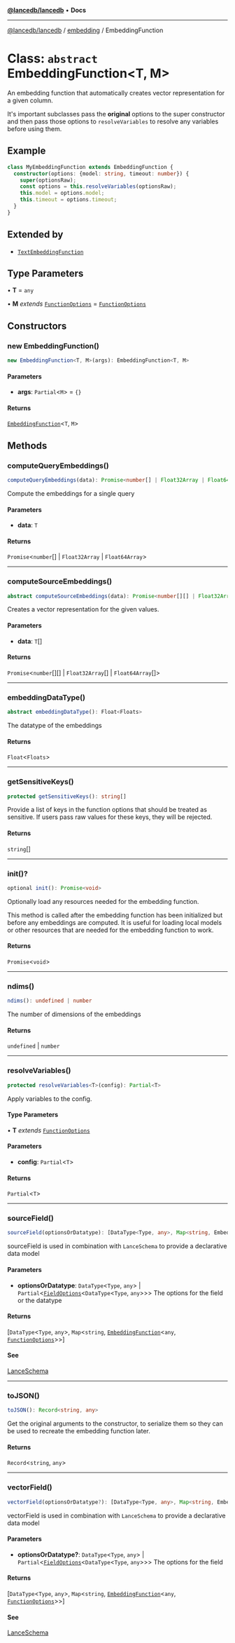 [**@lancedb/lancedb**](../../../README.md) • **Docs**

***

[@lancedb/lancedb](../../../globals.md) / [embedding](../README.md) / EmbeddingFunction

# Class: `abstract` EmbeddingFunction&lt;T, M&gt;

An embedding function that automatically creates vector representation for a given column.

It's important subclasses pass the **original** options to the super constructor
and then pass those options to `resolveVariables` to resolve any variables before
using them.

## Example

```ts
class MyEmbeddingFunction extends EmbeddingFunction {
  constructor(options: {model: string, timeout: number}) {
    super(optionsRaw);
    const options = this.resolveVariables(optionsRaw);
    this.model = options.model;
    this.timeout = options.timeout;
  }
}
```

## Extended by

- [`TextEmbeddingFunction`](TextEmbeddingFunction.md)

## Type Parameters

• **T** = `any`

• **M** *extends* [`FunctionOptions`](../interfaces/FunctionOptions.md) = [`FunctionOptions`](../interfaces/FunctionOptions.md)

## Constructors

### new EmbeddingFunction()

```ts
new EmbeddingFunction<T, M>(args): EmbeddingFunction<T, M>
```

#### Parameters

* **args**: `Partial`&lt;`M`&gt; = `{}`

#### Returns

[`EmbeddingFunction`](EmbeddingFunction.md)&lt;`T`, `M`&gt;

## Methods

### computeQueryEmbeddings()

```ts
computeQueryEmbeddings(data): Promise<number[] | Float32Array | Float64Array>
```

Compute the embeddings for a single query

#### Parameters

* **data**: `T`

#### Returns

`Promise`&lt;`number`[] \| `Float32Array` \| `Float64Array`&gt;

***

### computeSourceEmbeddings()

```ts
abstract computeSourceEmbeddings(data): Promise<number[][] | Float32Array[] | Float64Array[]>
```

Creates a vector representation for the given values.

#### Parameters

* **data**: `T`[]

#### Returns

`Promise`&lt;`number`[][] \| `Float32Array`[] \| `Float64Array`[]&gt;

***

### embeddingDataType()

```ts
abstract embeddingDataType(): Float<Floats>
```

The datatype of the embeddings

#### Returns

`Float`&lt;`Floats`&gt;

***

### getSensitiveKeys()

```ts
protected getSensitiveKeys(): string[]
```

Provide a list of keys in the function options that should be treated as
sensitive. If users pass raw values for these keys, they will be rejected.

#### Returns

`string`[]

***

### init()?

```ts
optional init(): Promise<void>
```

Optionally load any resources needed for the embedding function.

This method is called after the embedding function has been initialized
but before any embeddings are computed. It is useful for loading local models
or other resources that are needed for the embedding function to work.

#### Returns

`Promise`&lt;`void`&gt;

***

### ndims()

```ts
ndims(): undefined | number
```

The number of dimensions of the embeddings

#### Returns

`undefined` \| `number`

***

### resolveVariables()

```ts
protected resolveVariables<T>(config): Partial<T>
```

Apply variables to the config.

#### Type Parameters

• **T** *extends* [`FunctionOptions`](../interfaces/FunctionOptions.md)

#### Parameters

* **config**: `Partial`&lt;`T`&gt;

#### Returns

`Partial`&lt;`T`&gt;

***

### sourceField()

```ts
sourceField(optionsOrDatatype): [DataType<Type, any>, Map<string, EmbeddingFunction<any, FunctionOptions>>]
```

sourceField is used in combination with `LanceSchema` to provide a declarative data model

#### Parameters

* **optionsOrDatatype**: `DataType`&lt;`Type`, `any`&gt; \| `Partial`&lt;[`FieldOptions`](../interfaces/FieldOptions.md)&lt;`DataType`&lt;`Type`, `any`&gt;&gt;&gt;
    The options for the field or the datatype

#### Returns

[`DataType`&lt;`Type`, `any`&gt;, `Map`&lt;`string`, [`EmbeddingFunction`](EmbeddingFunction.md)&lt;`any`, [`FunctionOptions`](../interfaces/FunctionOptions.md)&gt;&gt;]

#### See

[LanceSchema](../functions/LanceSchema.md)

***

### toJSON()

```ts
toJSON(): Record<string, any>
```

Get the original arguments to the constructor, to serialize them so they
can be used to recreate the embedding function later.

#### Returns

`Record`&lt;`string`, `any`&gt;

***

### vectorField()

```ts
vectorField(optionsOrDatatype?): [DataType<Type, any>, Map<string, EmbeddingFunction<any, FunctionOptions>>]
```

vectorField is used in combination with `LanceSchema` to provide a declarative data model

#### Parameters

* **optionsOrDatatype?**: `DataType`&lt;`Type`, `any`&gt; \| `Partial`&lt;[`FieldOptions`](../interfaces/FieldOptions.md)&lt;`DataType`&lt;`Type`, `any`&gt;&gt;&gt;
    The options for the field

#### Returns

[`DataType`&lt;`Type`, `any`&gt;, `Map`&lt;`string`, [`EmbeddingFunction`](EmbeddingFunction.md)&lt;`any`, [`FunctionOptions`](../interfaces/FunctionOptions.md)&gt;&gt;]

#### See

[LanceSchema](../functions/LanceSchema.md)
